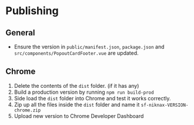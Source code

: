 # Publishing

## General
- Ensure the version in `public/manifest.json`, `package.json` and `src/components/PopoutCardFooter.vue` are updated.

## Chrome
1. Delete the contents of the `dist` folder. (if it has any)
2. Build a production version by running `npm run build-prod`
3. Side load the `dist` folder into Chrome and test it works correctly.
4. Zip up all the files inside the `dist` folder and name it `sf-niknax-VERSION-chrome.zip`
5. Upload new version to Chrome Developer Dashboard